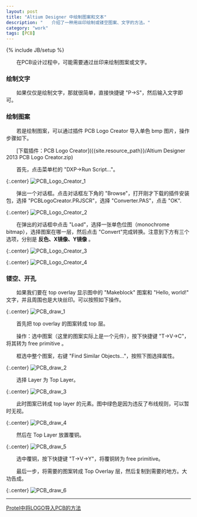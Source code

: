 ```yaml
---
layout: post
title: "Altium Designer 中绘制图案和文本"
description: "　　介绍了一种用丝印绘制或镂空图案、文字的方法。"
category: "work"
tags: [PCB]
---
```

{% include JB/setup %}

　　在PCB设计过程中，可能需要通过丝印来绘制图案或文字。

### 绘制文字

　　如果仅仅是绘制文字，那就很简单，直接快捷键 "P->S"，然后输入文字即可。

### 绘制图案

　　若是绘制图案，可以通过插件 PCB Logo Creator 导入单色 bmp 图片，操作步骤如下。

　　[下载插件：PCB Logo Creator]({{site.resource_path}}/Altium Designer 2013 PCB Logo Creator.zip)  

　　首先，点击菜单栏的 "DXP->Run Script..."。

{:.center}
![PCB_Logo_Creator_1]({{site.img_path}}/PCB_Logo_Creator_1.png)

　　弹出一个对话框。点击对话框左下角的 "Browse"，打开刚才下载的插件安装包，选择 "PCBLogoCreator.PRJSCR"，选择 "Converter.PAS"，点击 "OK".

{:.center}
![PCB_Logo_Creator_2]({{site.img_path}}/PCB_Logo_Creator_2.png)

　　在弹出的对话框中点击 "Load"，选择一张单色位图（monochrome bitmap），选择图案在哪一层，然后点击 "Convert"完成转换。注意到下方有三个选项，分别是 __反色、X镜像、Y镜像__ 。

{:.center}
![PCB_Logo_Creator_3]({{site.img_path}}/PCB_Logo_Creator_3.png)

{:.center}
![PCB_Logo_Creator_4]({{site.img_path}}/PCB_Logo_Creator_4.png)


### 镂空、开孔

　　如果我们要在 top overlay 显示图中的 "Makeblock" 图案和 "Hello, world!" 文字，并且周围也是大块丝印。可以按照如下操作。

{:.center}
![PCB_draw_1]({{site.img_path}}/PCB_draw_1.png)

　　首先把 top overlay 的图案转成 top 层。

　　操作：选中图案（这里的图案实际上是一个元件），按下快捷键 "T->V->C"，将其转为 free primitive 。

　　框选中整个图案，右键 "Find Similar Objects..."，按照下图选择属性。

{:.center}
![PCB_draw_2]({{site.img_path}}/PCB_draw_2.png)

　　选择 Layer 为 Top Layer。

{:.center}
![PCB_draw_3]({{site.img_path}}/PCB_draw_3.png)

　　此时图案已转成 top layer 的元素。图中绿色是因为违反了布线规则，可以暂时无视。

{:.center}
![PCB_draw_4]({{site.img_path}}/PCB_draw_4.png)

　　然后在 Top Layer 放置覆铜。

{:.center}
![PCB_draw_5]({{site.img_path}}/PCB_draw_5.png)

　　选中覆铜，按下快捷键 "T->V->Y"，将覆铜转为 free primitive。

　　最后一步，将需要的图案转成 Top Overlay 层，然后复制到需要的地方。大功告成。

{:.center}
![PCB_draw_6]({{site.img_path}}/PCB_draw_6.png)

-------------------------------------------

[Protel中将LOGO导入PCB的方法](http://jingyan.baidu.com/article/1e5468f9cd4623484961b72a.html)  
